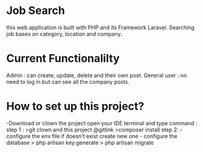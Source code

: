 # Job Search 
 this web application is built with PHP and its Framework Laravel.
 Searching job bases on category, location and company.
 
# Current Functionalilty 
Admin : can create, update, delete and their own post.
General user : no need to log in but can see all the company posts.

# How to set up this project?
-Download or clown the project 
 open your IDE terminal and type command : 
      step 1 :
       >git clown and this project @gitlink
       >composer install
      step 2:
       - configure the env file if doesn't exist create new one 
       - configure the database 
       > php artisan key:generate
       > php artisan migrate
       


